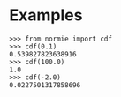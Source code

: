 # Examples

```
>>> from normie import cdf
>>> cdf(0.1)
0.539827823638916
>>> cdf(100.0)
1.0
>>> cdf(-2.0)
0.0227501317858696

```
